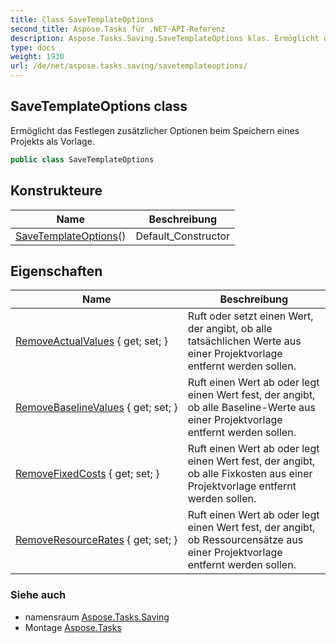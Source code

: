```yaml
---
title: Class SaveTemplateOptions
second_title: Aspose.Tasks für .NET-API-Referenz
description: Aspose.Tasks.Saving.SaveTemplateOptions klas. Ermöglicht das Festlegen zusätzlicher Optionen beim Speichern eines Projekts als Vorlage.
type: docs
weight: 1930
url: /de/net/aspose.tasks.saving/savetemplateoptions/
---
```

## SaveTemplateOptions class

Ermöglicht das Festlegen zusätzlicher Optionen beim Speichern eines Projekts als Vorlage.

```csharp
public class SaveTemplateOptions
```

## Konstrukteure

| Name | Beschreibung |
| --- | --- |
| [SaveTemplateOptions](savetemplateoptions/)() | Default_Constructor |

## Eigenschaften

| Name | Beschreibung |
| --- | --- |
| [RemoveActualValues](../../aspose.tasks.saving/savetemplateoptions/removeactualvalues/) { get; set; } | Ruft oder setzt einen Wert, der angibt, ob alle tatsächlichen Werte aus einer Projektvorlage entfernt werden sollen. |
| [RemoveBaselineValues](../../aspose.tasks.saving/savetemplateoptions/removebaselinevalues/) { get; set; } | Ruft einen Wert ab oder legt einen Wert fest, der angibt, ob alle Baseline-Werte aus einer Projektvorlage entfernt werden sollen. |
| [RemoveFixedCosts](../../aspose.tasks.saving/savetemplateoptions/removefixedcosts/) { get; set; } | Ruft einen Wert ab oder legt einen Wert fest, der angibt, ob alle Fixkosten aus einer Projektvorlage entfernt werden sollen. |
| [RemoveResourceRates](../../aspose.tasks.saving/savetemplateoptions/removeresourcerates/) { get; set; } | Ruft einen Wert ab oder legt einen Wert fest, der angibt, ob Ressourcensätze aus einer Projektvorlage entfernt werden sollen. |

### Siehe auch

* namensraum [Aspose.Tasks.Saving](../../aspose.tasks.saving/)
* Montage [Aspose.Tasks](../../)


